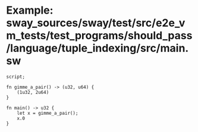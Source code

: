 # Example: sway_sources/sway/test/src/e2e_vm_tests/test_programs/should_pass/language/tuple_indexing/src/main.sw

```sway
script;

fn gimme_a_pair() -> (u32, u64) {
    (1u32, 2u64)
}

fn main() -> u32 {
    let x = gimme_a_pair();
    x.0
}

```
